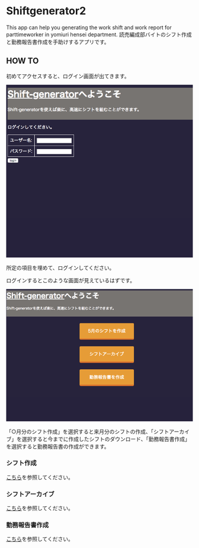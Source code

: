 # Shiftgenerator2

This app can help you generating the work shift and work report for parttimeworker in yomiuri hensei department.
読売編成部バイトのシフト作成と勤務報告書作成を手助けするアプリです。

## HOW TO


初めてアクセスすると、ログイン画面が出てきます。


![ログイン画面](https://github.com/drumgiovanni/shiftgenerator2/blob/master/assets/ss1.png)


所定の項目を埋めて、ログインしてください。


ログインするとこのような画面が見えているはずです。

![TOP画面](https://github.com/drumgiovanni/shiftgenerator2/blob/master/assets/ss2.png)


「○月分のシフト作成」を選択すると来月分のシフトの作成、「シフトアーカイブ」を選択すると今までに作成したシフトのダウンロード、「勤務報告書作成」を選択すると勤務報告書の作成ができます。

### シフト作成


<a href="https://github.com/drumgiovanni/shiftgenerator2/blob/master/assets/shgen_README.md">こちら</a>を参照してください。


### シフトアーカイブ

<a href="https://github.com/drumgiovanni/shiftgenerator2/blob/master/assets/sharch_README.md">こちら</a>を参照してください。


### 勤務報告書作成

<a href="https://github.com/drumgiovanni/shiftgenerator2/blob/master/assets/workrepo_README.md">こちら</a>を参照してください。
